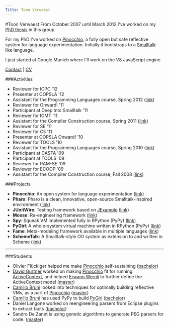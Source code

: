 ```yaml
---
Title: Toon Verwaest
---
```

#Toon Verwaest
From October 2007 until March 2012 I've worked on my [PhD thesis](/scgbib?query=Verw12a&display=abstract) in this group.

For my PhD I've worked on [Pinocchio](%base_url%/research/pinocchio), a fully open but safe reflective system for language experimentation. Initially it bootstraps to a [Smalltalk](http://www.pharo-project.org)-like language.

I just started at Google Munich where I'll work on the V8 JavaScript engine.

[Contact](%base_url%/staff/toonverwaest/contact) | [CV](%base_url%/staff/toonverwaest/cv)

###Activities


-  Reviewer for ICPC '12
-  Presenter at OOPSLA '12
-  Assistant for the Programming Languages course, Spring 2012 ([link](%base_url%/teaching/pl))
-  Reviewer for Onward! '11
-  Participant at Deep Into Smalltalk '11
-  Reviewer for ICMT '11
-  Assistant for the Compiler Construction course, Spring 2011 ([link](%base_url%/teaching/archive/cc2011))
-  Reviewer for SE '11
-  Reviewer for C5 '11
-  Presenter at OOPSLA Onward! '10
-  Reviewer for TOOLS '10
-  Assistant for the Programming Languages course, Spring 2010 ([link](%base_url%/teaching/pl))
-  Participant at CASTA '09
-  Participant at TOOLS '09
-  Reviewer for RAM-SE '09
-  Reviewer for ECOOP '09
-  Assistant for the Compiler Construction course, Fall 2008 ([link](%base_url%/teaching/archive/cc2011))

###Projects

-  <b>Pinocchio</b>: An open system for language experimentation ([link](%base_url%/research/pinocchio))
-  <b>Pharo</b>: Pharo is a clean, innovative, open-source Smalltalk-inspired environment ([link](http://www.pharo-project.org/))
-  <b>JUnitWire</b>: Testing framework based on [JExample](%base_url%/research/jexample) ([link](%base_url%/wiki/projects/archive/junitwire))
-  <b>Moose</b>: Re-engineering framework ([link](http://moose.unibe.ch))
-  <b>Spy</b>: Squeak VM implemented fully in RPython (PyPy) ([link](%base_url%/wiki/projects/archive/spy))
-  <b>PyGirl</b>: A whole-system virtual machine written in RPython (PyPy) ([link](%base_url%/wiki/projects/archive/pygirl))
-  <b>Fame</b>: Meta-modeling framework available in multiple languages ([link](%base_url%/wiki/projects/archive/fame))
-  <b>SchemeTalk</b>: A Smalltalk-style OO system as extension to and written in Scheme ([link](%base_url%/research/schemetalk))

---
###Students


-  Olivier Flückiger helped me make [Pinocchio](%base_url%/research/pinocchio) self-sustaining ([bachelor](%assets_url%/archive/projects/Flue11a.pdf))
-  [David Gurtner](%base_url%/wiki/alumni/DavidGurtner) worked on making [Pinocchio](%base_url%/research/pinocchio) fit for running [ActiveContext](%base_url%/research/ActiveContext), and helped [Erwann Wernli](%base_url%/staff/ewernli) to further define the ActiveContext model ([master](%assets_url%/archive/masters/Gurt11a.pdf))
-  [Camillo Bruni](%base_url%/wiki/alumni/camillobruni) looked into techniques for optimally building reflective VMs, as a part of [Pinocchio](%base_url%/research/pinocchio) ([master](%assets_url%/archive/masters/Brun11a.pdf))
-  [Camillo Bruni](%base_url%/wiki/alumni/camillobruni) has used PyPy to build [PyGirl](%base_url%/wiki/projects/archive/pygirl) ([bachelor](%assets_url%/archive/projects/Brun09b.pdf))
-  Daniel Langone worked on reengineering parsers from Eclipse plugins to extract facts ([bachelor](%assets_url%/archive/projects/Lang09a.pdf))
-  Sandro De Zanet is using genetic algorithms to generate PEG parsers for code. ([master](%assets_url%/archive/masters/DeZa09a.pdf))
